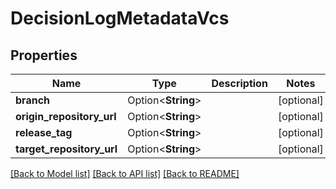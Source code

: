 # DecisionLogMetadataVcs

## Properties

Name | Type | Description | Notes
------------ | ------------- | ------------- | -------------
**branch** | Option<**String**> |  | [optional]
**origin_repository_url** | Option<**String**> |  | [optional]
**release_tag** | Option<**String**> |  | [optional]
**target_repository_url** | Option<**String**> |  | [optional]

[[Back to Model list]](../README.md#documentation-for-models) [[Back to API list]](../README.md#documentation-for-api-endpoints) [[Back to README]](../README.md)


